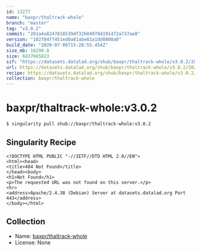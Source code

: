 ```yaml
---
id: 13277
name: "baxpr/thaltrack-whole"
branch: "master"
tag: "v3.0.2"
commit: "261a4a8247818539df32b049784191472a737ae8"
version: "102f84ff451ed0a81abe81a1dd8808a0"
build_date: "2020-07-06T15:28:55.454Z"
size_mb: 16299.0
size: 6837665823
sif: "https://datasets.datalad.org/shub/baxpr/thaltrack-whole/v3.0.2/2020-07-06-261a4a82-102f84ff/102f84ff451ed0a81abe81a1dd8808a0.sif"
url: https://datasets.datalad.org/shub/baxpr/thaltrack-whole/v3.0.2/2020-07-06-261a4a82-102f84ff/
recipe: https://datasets.datalad.org/shub/baxpr/thaltrack-whole/v3.0.2/2020-07-06-261a4a82-102f84ff/Singularity
collection: baxpr/thaltrack-whole
---
```


# baxpr/thaltrack-whole:v3.0.2

```bash
$ singularity pull shub://baxpr/thaltrack-whole:v3.0.2
```

## Singularity Recipe

```singularity
<!DOCTYPE HTML PUBLIC "-//IETF//DTD HTML 2.0//EN">
<html><head>
<title>404 Not Found</title>
</head><body>
<h1>Not Found</h1>
<p>The requested URL was not found on this server.</p>
<hr>
<address>Apache/2.4.38 (Debian) Server at datasets.datalad.org Port 443</address>
</body></html>
```

## Collection

 - Name: [baxpr/thaltrack-whole](https://github.com/baxpr/thaltrack-whole)
 - License: None

